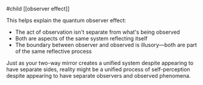 #child [[observer effect]]

This helps explain the quantum observer effect:

- The act of observation isn't separate from what's being observed
- Both are aspects of the same system reflecting itself
- The boundary between observer and observed is illusory—both are part of the same reflective process

Just as your two-way mirror creates a unified system despite appearing to have separate sides, reality might be a unified process of self-perception despite appearing to have separate observers and observed phenomena.